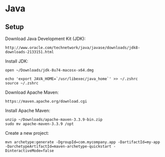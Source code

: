 Java
====

## Setup

Download Java Development Kit (JDK):

```
http://www.oracle.com/technetwork/java/javase/downloads/jdk8-downloads-2133151.html
```

Install JDK:

```
open ~/Downloads/jdk-8u74-macosx-x64.dmg
```

```
echo 'export JAVA_HOME=`/usr/libexec/java_home`' >> ~/.zshrc
source ~/.zshrc
```

Download Apache Maven:

```
https://maven.apache.org/download.cgi
```

Install Apache Maven:

```
unzip ~/Downloads/apache-maven-3.3.9-bin.zip
sudo mv apache-maven-3.3.9 /opt
```

Create a new project:

```
mvn archetype:generate -DgroupId=com.mycompany.app -DartifactId=my-app -DarchetypeArtifactId=maven-archetype-quickstart -DinteractiveMode=false
```
